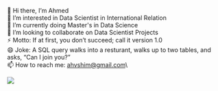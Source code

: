 👋 Hi there, I’m Ahmed\
👀 I’m interested in Data Scientist in International Relation\
🌱 I’m currently doing Master's in Data Science\
💞️ I’m looking to collaborate on Data Scientist Projects\
⚡ Motto: If at first, you don’t succeed; call it version 1.0\
😄 Joke: A SQL query walks into a resturant, walks up to two tables, and asks, “Can I join you?”\
📫 How to reach me: ahvshim@gmail.com\


![](https://komarev.com/ghpvc/?username=ahvshim)
<!--
**ahvshim/ahvshim** is a ✨ _special_ ✨ repository because its `README.md` (this file) appears on your GitHub profile.

Here are some ideas to get you started:

- 🔭 I’m currently working on ...
- 🌱 I’m currently learning ...
- 👯 I’m looking to collaborate on ...
- 🤔 I’m looking for help with ...
- 💬 Ask me about ...
- 📫 How to reach me: ...
- 😄 Pronouns: ...
- ⚡ Fun fact: ...
-->
